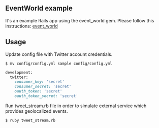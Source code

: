 EventWorld example
-----------------

It's an example Rails app using the event_world gem. Please follow this instructions: [event_world](http://github.com/lukkry/event_world)

Usage
-----
Update config file with Twitter account credentials.

    $ mv config/config.yml sample config/config.yml
    
```ruby
development:
  twitter:
    consumer_key: 'secret'
    consumer_secret: 'secret'
    oauth_token: 'secret'
    oauth_token_secret: 'secret'
```
    
Run tweet_stream.rb file in order to simulate external service which provides geolocalized events.

    $ ruby tweet_stream.rb